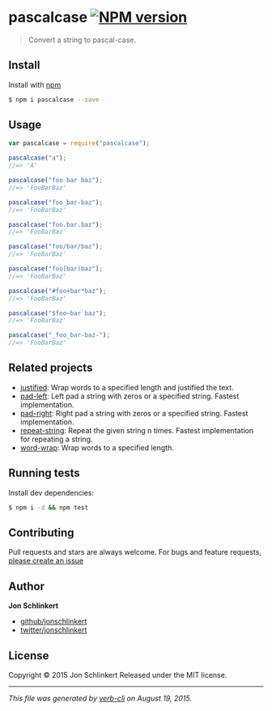 # pascalcase [![NPM version](https://badge.fury.io/js/pascalcase.svg)](http://badge.fury.io/js/pascalcase)

> Convert a string to pascal-case.

## Install

Install with [npm](https://www.npmjs.com/)

```sh
$ npm i pascalcase --save
```

## Usage

```js
var pascalcase = require("pascalcase");

pascalcase("a");
//=> 'A'

pascalcase("foo bar baz");
//=> 'FooBarBaz'

pascalcase("foo_bar-baz");
//=> 'FooBarBaz'

pascalcase("foo.bar.baz");
//=> 'FooBarBaz'

pascalcase("foo/bar/baz");
//=> 'FooBarBaz'

pascalcase("foo[bar)baz");
//=> 'FooBarBaz'

pascalcase("#foo+bar*baz");
//=> 'FooBarBaz'

pascalcase("$foo~bar`baz");
//=> 'FooBarBaz'

pascalcase("_foo_bar-baz-");
//=> 'FooBarBaz'
```

## Related projects

- [justified](https://github.com/jonschlinkert/justified): Wrap words to a specified length and justified the text.
- [pad-left](https://github.com/jonschlinkert/pad-left): Left pad a string with zeros or a specified string. Fastest implementation.
- [pad-right](https://github.com/jonschlinkert/pad-right): Right pad a string with zeros or a specified string. Fastest implementation.
- [repeat-string](https://github.com/jonschlinkert/repeat-string): Repeat the given string n times. Fastest implementation for repeating a string.
- [word-wrap](https://github.com/jonschlinkert/word-wrap): Wrap words to a specified length.

## Running tests

Install dev dependencies:

```sh
$ npm i -d && npm test
```

## Contributing

Pull requests and stars are always welcome. For bugs and feature requests, [please create an issue](https://github.com/jonschlinkert/pascalcase/issues/new)

## Author

**Jon Schlinkert**

- [github/jonschlinkert](https://github.com/jonschlinkert)
- [twitter/jonschlinkert](http://twitter.com/jonschlinkert)

## License

Copyright © 2015 Jon Schlinkert
Released under the MIT license.

---

_This file was generated by [verb-cli](https://github.com/assemble/verb-cli) on August 19, 2015._
